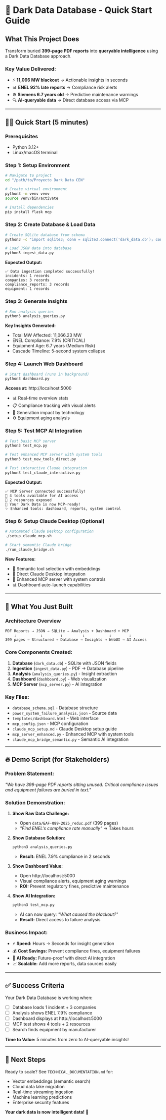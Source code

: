 # 🚀 Dark Data Database - Quick Start Guide

## What This Project Does

Transform buried **399-page PDF reports** into **queryable intelligence** using a Dark Data Database approach.

### Key Value Delivered:
- ⚡ **11,066 MW blackout** → Actionable insights in seconds
- 📊 **ENEL 92% late reports** → Compliance risk alerts  
- ⚙️ **Siemens 6.7 years old** → Predictive maintenance warnings
- 🔍 **AI-queryable data** → Direct database access via MCP

---

## 🏃‍♂️ Quick Start (5 minutes)

### Prerequisites
- Python 3.12+
- Linux/macOS terminal

### Step 1: Setup Environment
```bash
# Navigate to project
cd "/path/to/Proyecto Dark Data CEN"

# Create virtual environment
python3 -m venv venv
source venv/bin/activate

# Install dependencies
pip install flask mcp
```

### Step 2: Create Database & Load Data
```bash
# Create SQLite database from schema
python3 -c "import sqlite3; conn = sqlite3.connect('dark_data.db'); conn.executescript(open('database_schema.sql').read()); conn.close(); print('Database created!')"

# Load JSON data into database
python3 ingest_data.py
```
**Expected Output:**
```
✅ Data ingestion completed successfully!
incidents: 1 records
companies: 3 records  
compliance_reports: 3 records
equipment: 1 records
```

### Step 3: Generate Insights
```bash
# Run analysis queries
python3 analysis_queries.py
```
**Key Insights Generated:**
- Total MW Affected: 11,066.23 MW
- ENEL Compliance: 7.9% (CRITICAL)
- Equipment Age: 6.7 years (Medium Risk)
- Cascade Timeline: 5-second system collapse

### Step 4: Launch Web Dashboard
```bash
# Start dashboard (runs in background)
python3 dashboard.py
```
**Access at:** http://localhost:5000
- 📊 Real-time overview stats
- 📋 Compliance tracking with visual alerts  
- 🔌 Generation impact by technology
- ⚙️ Equipment aging analysis

### Step 5: Test MCP AI Integration
```bash
# Test basic MCP server
python3 test_mcp.py

# Test enhanced MCP server with system tools
python3 test_new_tools_direct.py

# Test interactive Claude integration
python3 test_claude_interactive.py
```
**Expected Output:**
```
✅ MCP Server connected successfully!
🔧 4 tools available for AI access
📄 2 resources exposed
🎉 Your Dark Data is now MCP-ready!
✨ Enhanced tools: dashboard, reports, system control
```

### Step 6: Setup Claude Desktop (Optional)
```bash
# Automated Claude Desktop configuration
./setup_claude_mcp.sh

# Start semantic Claude bridge  
./run_claude_bridge.sh
```
**New Features:**
- 🧠 Semantic tool selection with embeddings
- 🎯 Direct Claude Desktop integration
- 🔧 Enhanced MCP server with system controls
- 📊 Dashboard auto-launch capabilities

---

## 🎯 What You Just Built

### Architecture Overview
```
PDF Reports → JSON → SQLite → Analysis + Dashboard + MCP
    ↓           ↓        ↓         ↓           ↓        ↓
399 pages → Structured → Database → Insights → WebUI → AI Access
```

### Core Components Created:
1. **Database** (`dark_data.db`) - SQLite with JSON fields
2. **Ingestion** (`ingest_data.py`) - PDF → Database pipeline  
3. **Analysis** (`analysis_queries.py`) - Insight extraction
4. **Dashboard** (`dashboard.py`) - Web visualization
5. **MCP Server** (`mcp_server.py`) - AI integration

### Key Files:
- `database_schema.sql` - Database structure
- `power_system_failure_analysis.json` - Source data
- `templates/dashboard.html` - Web interface
- `mcp_config.json` - MCP configuration
- `claude_mcp_setup.md` - Claude Desktop setup guide
- `mcp_server_enhanced.py` - Enhanced MCP with system tools
- `claude_mcp_bridge_semantic.py` - Semantic AI integration

---

## 🔥 Demo Script (for Stakeholders)

### Problem Statement:
*"We have 399-page PDF reports sitting unused. Critical compliance issues and equipment failures are buried in text."*

### Solution Demonstration:

1. **Show Raw Data Challenge:**
   - Open `data/EAF-089-2025_reduc.pdf` (399 pages)
   - *"Find ENEL's compliance rate manually"* → Takes hours

2. **Show Database Solution:**
   ```bash
   python3 analysis_queries.py
   ```
   - **Result:** ENEL 7.9% compliance in 2 seconds

3. **Show Dashboard Value:**
   - Open http://localhost:5000
   - Visual compliance alerts, equipment aging warnings
   - **ROI:** Prevent regulatory fines, predictive maintenance

4. **Show AI Integration:**
   ```bash
   python3 test_mcp.py
   ```
   - AI can now query: *"What caused the blackout?"*
   - **Result:** Direct access to failure analysis

### Business Impact:
- ⚡ **Speed:** Hours → Seconds for insight generation
- 💰 **Cost Savings:** Prevent compliance fines, equipment failures
- 🤖 **AI Ready:** Future-proof with direct AI integration
- 📈 **Scalable:** Add more reports, data sources easily

---

## ✅ Success Criteria

Your Dark Data Database is working when:
- [ ] Database loads 1 incident + 3 companies
- [ ] Analysis shows ENEL 7.9% compliance  
- [ ] Dashboard displays at http://localhost:5000
- [ ] MCP test shows 4 tools + 2 resources
- [ ] Search finds equipment by manufacturer

**Time to Value:** 5 minutes from zero to AI-queryable insights!

---

## 🚀 Next Steps

Ready to scale? See `TECHNICAL_DOCUMENTATION.md` for:
- Vector embeddings (semantic search)
- Cloud data lake migration  
- Real-time streaming ingestion
- Machine learning predictions
- Enterprise security features

**Your dark data is now intelligent data!** 🎉